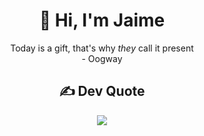 <h1 align="center"> 👋 Hi, I'm Jaime</h1>
<p align="center">
    Today is a gift, that's why <i>they</i> call it present<br>
    - Oogway
</p>

<h2 align="center"> ✍️ Dev Quote</h2>
<p align="center">
    <img src="https://quotes-github-readme.vercel.app/api?type=horizontal&theme=dark"/> 
</p>
<!--
**Eclodest/Eclodest** is a ✨ _special_ ✨ repository because its `README.md` (this file) appears on your GitHub profile.

Here are some ideas to get you started:

- 🔭 I’m currently working on ...
- 🌱 I’m currently learning ...
- 👯 I’m looking to collaborate on ...
- 🤔 I’m looking for help with ...
- 💬 Ask me about ...
- 📫 How to reach me: ...
- 😄 Pronouns: ...
- ⚡ Fun fact: ...
-->
